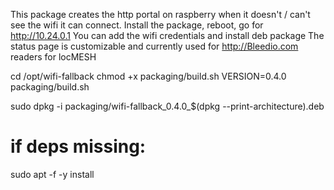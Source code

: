 This package creates the http portal on raspberry when it doesn't / can't see the wifi it can connect.
Install the package, reboot, go for http://10.24.0.1
You can add the wifi credentials and install deb package
The status page is customizable and currently used for http://Bleedio.com readers for locMESH

cd /opt/wifi-fallback
chmod +x packaging/build.sh
VERSION=0.4.0 packaging/build.sh

sudo dpkg -i packaging/wifi-fallback_0.4.0_$(dpkg --print-architecture).deb
# if deps missing:
sudo apt -f -y install
